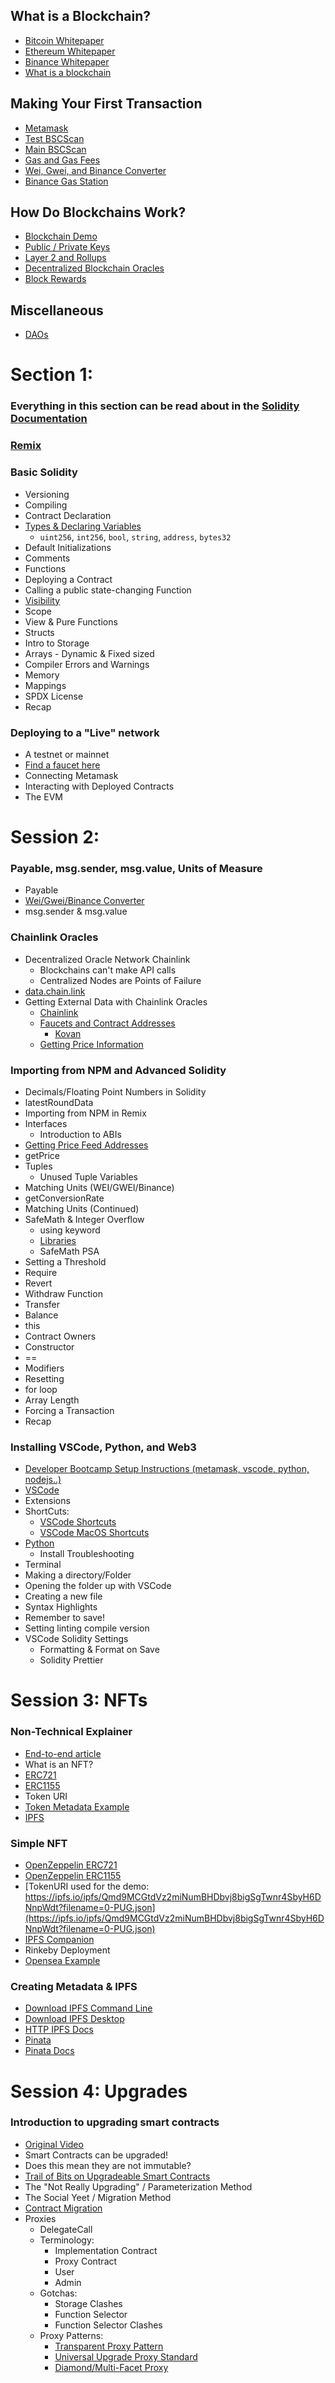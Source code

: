 ## What is a Blockchain?
- [Bitcoin Whitepaper](https://bitcoin.org/bitcoin.pdf)
- [Ethereum Whitepaper](https://ethereum.org/en/whitepaper/)
- [Binance Whitepaper](https://whitepaper.io/coin/binance)
- [What is a blockchain](https://www.investopedia.com/terms/b/blockchain.asp)

## Making Your First Transaction
- [Metamask](https://metamask.io/)
- [Test BSCScan](https://testnet.bscscan.com/)
- [Main BSCScan](https://bscscan.com/)
- [Gas and Gas Fees](https://ethereum.org/en/developers/docs/gas/)
- [Wei, Gwei, and Binance Converter](https://bscscan.com/unitconverter/)
- [Binance Gas Station](https://bscgas.info/)

## How Do Blockchains Work?
- [Blockchain Demo](https://andersbrownworth.com/blockchain/)
- [Public / Private Keys](https://andersbrownworth.com/blockchain/public-private-keys/keys)
- [Layer 2 and Rollups](https://ethereum.org/en/developers/docs/scaling/layer-2-rollups/)
- [Decentralized Blockchain Oracles](https://blog.chain.link/what-is-the-blockchain-oracle-problem/)
- [Block Rewards](https://www.investopedia.com/terms/b/block-reward.asp)

## Miscellaneous
- [DAOs](https://www.investopedia.com/tech/what-dao/)

# Section 1:
### Everything in this section can be read about in the [Solidity Documentation](https://docs.soliditylang.org/en/v0.8.6/index.html)
### [Remix](https://remix.ethereum.org/)
### Basic Solidity
- Versioning
- Compiling
- Contract Declaration
- [Types & Declaring Variables](https://docs.soliditylang.org/en/v0.8.6/types.html)
    - `uint256`, `int256`, `bool`, `string`, `address`, `bytes32`
- Default Initializations
- Comments
- Functions
- Deploying a Contract
- Calling a public state-changing Function
- [Visibility](https://docs.soliditylang.org/en/v0.7.3/contracts.html#visibility-and-getters)
- Scope
- View & Pure Functions
- Structs
- Intro to Storage
- Arrays - Dynamic & Fixed sized
- Compiler Errors and Warnings
- Memory
- Mappings
- SPDX License
- Recap
### Deploying to a "Live" network
- A testnet or mainnet
- [Find a faucet here](https://docs.chain.link/docs/link-token-contracts/#rinkeby)
- Connecting Metamask
- Interacting with Deployed Contracts
- The EVM

# Session 2:
### Payable, msg.sender, msg.value, Units of Measure
- Payable
- [Wei/Gwei/Binance Converter](https://bscscan.com/unitconverter/)
- msg.sender & msg.value
### Chainlink Oracles
- Decentralized Oracle Network Chainlink
    - Blockchains can't make API calls
    - Centralized Nodes are Points of Failure
- [data.chain.link](https://data.chain.link/)
- Getting External Data with Chainlink Oracles
    - [Chainlink](https://docs.chain.link/)
    - [Faucets and Contract Addresses](https://docs.chain.link/docs/link-token-contracts/)
        - [Kovan](https://docs.chain.link/docs/link-token-contracts/#kovan)
    - [Getting Price Information](https://docs.chain.link/docs/get-the-latest-price/)
### Importing from NPM and Advanced Solidity
- Decimals/Floating Point Numbers in Solidity
- latestRoundData
- Importing from NPM  in Remix
- Interfaces
    - Introduction to ABIs
- [Getting Price Feed Addresses](https://docs.chain.link/docs/reference-contracts/)
- getPrice
- Tuples
    - Unused Tuple Variables
- Matching Units (WEI/GWEI/Binance)
- getConversionRate
- Matching Units (Continued)
- SafeMath & Integer Overflow
    - using keyword
    - [Libraries](https://docs.soliditylang.org/en/v0.8.6/contracts.html#libraries)
    - SafeMath PSA
- Setting a Threshold
- Require
- Revert
- Withdraw Function
- Transfer
- Balance
- this
- Contract Owners
- Constructor
- ==
- Modifiers
- Resetting
- for loop
- Array Length
- Forcing a Transaction
- Recap

### Installing VSCode, Python, and Web3
- [Developer Bootcamp Setup Instructions (metamask, vscode, python, nodejs..)](https://chain.link/bootcamp/brownie-setup-instructions)
- [VSCode](https://code.visualstudio.com/download)
- Extensions
- ShortCuts:
    - [VSCode Shortcuts](https://code.visualstudio.com/docs/getstarted/keybindings)
    - [VSCode MacOS Shortcuts](https://code.visualstudio.com/shortcuts/keyboard-shortcuts-macos.pdf)
- [Python](https://www.python.org/downloads/)
    - Install Troubleshooting
- Terminal
- Making a directory/Folder
- Opening the folder up with VSCode
- Creating a new file
- Syntax Highlights
- Remember to save!
- Setting linting compile version
- VSCode Solidity Settings
    - Formatting & Format on Save
    - Solidity Prettier

# Session 3: NFTs
### Non-Technical Explainer
- [End-to-end article](https://www.freecodecamp.org/news/how-to-make-an-nft-and-render-on-opensea-marketplace/)
- What is an NFT?
- [ERC721](https://eips.ethereum.org/EIPS/eip-721)
- [ERC1155](https://eips.ethereum.org/EIPS/eip-1155)
- Token URI
- [Token Metadata Example](https://docs.opensea.io/docs/2-adding-metadata)
- [IPFS](https://ipfs.io/)

### Simple NFT
- [OpenZeppelin ERC721](https://docs.openzeppelin.com/contracts/3.x/)
- [OpenZeppelin ERC1155](https://docs.openzeppelin.com/contracts/3.x/)
- [TokenURI used for the demo: https://ipfs.io/ipfs/Qmd9MCGtdVz2miNumBHDbvj8bigSgTwnr4SbyH6DNnpWdt?filename=0-PUG.json](https://ipfs.io/ipfs/Qmd9MCGtdVz2miNumBHDbvj8bigSgTwnr4SbyH6DNnpWdt?filename=0-PUG.json)
- [IPFS Companion](https://chrome.google.com/webstore/detail/ipfs-companion/nibjojkomfdiaoajekhjakgkdhaomnch?hl=en)
- Rinkeby Deployment
- [Opensea Example](https://testnets.opensea.io/assets/0x8acb7ca932892eb83e4411b59309d44dddbc4cdf/0)

### Creating Metadata & IPFS
- [Download IPFS Command Line](https://docs.ipfs.io/install/command-line/)
- [Download IPFS Desktop](https://docs.ipfs.io/install/ipfs-desktop/)
- [HTTP IPFS Docs](https://docs.ipfs.io/reference/http/api/)
- [Pinata](https://app.pinata.cloud/)
- [Pinata Docs](https://docs.pinata.cloud/)

# Session 4: Upgrades
### Introduction to upgrading smart contracts
- [Original Video](https://www.youtube.com/watch?v=bdXJmWajZRY)
- Smart Contracts can be upgraded!
- Does this mean they are not immutable?
- [Trail of Bits on Upgradeable Smart Contracts](https://blog.trailofbits.com/2018/09/05/contract-upgrade-anti-patterns/)
- The "Not Really Upgrading" / Parameterization Method
- The Social Yeet / Migration Method
- [Contract Migration](https://blog.trailofbits.com/2018/10/29/how-contract-migration-works/)
- Proxies
    - DelegateCall
    - Terminology:
        - Implementation Contract
        - Proxy Contract
        - User
        - Admin
    - Gotchas:
        - Storage Clashes
        - Function Selector
        - Function Selector Clashes
    - Proxy Patterns:
        - [Transparent Proxy Pattern](https://blog.openzeppelin.com/the-transparent-proxy-pattern/)
        - [Universal Upgrade Proxy Standard](https://eips.ethereum.org/EIPS/eip-1822)
        - [Diamond/Multi-Facet Proxy](https://eips.ethereum.org/EIPS/eip-2535)
